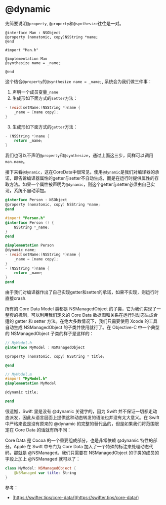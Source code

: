 # @dynamic

先简要说明`@property`, `@property`和`@synthesize`往往是一对。

```
@interface Man : NSObject
@property (nonatomic, copy)NSString *name;
@end

#import "Man.h"

@implementation Man
@synthesize name = _name;

@end
```

这个结合`@property`的`@synthesize name = _name;`, 系统会为我们做三件事：
1. 声明一个成员变量`_name`
2. 生成形如下面方式的`setter`方法：
```Objective-C
- (void)setName:(NSString *)name {
    _name = [name copy];
}
```
3. 生成形如下面方式的`getter`方法：
```Objective-C
- (NSString *)name {
    return _name;
}
```

我们也可以不声明`@property`和`@synthesize`，通过上面这三步，同样可以调用`man.name`。

接下来看`@dynamic`，这在CoreData中很常见，使用`@dynamic`是我们对编译器的承诺，即告诉编译器属性的getter与setter不自动生成，而是在运行时提供属性的存取方法。如果一个属性被声明为`@dynamic`，则这个getter与setter必须由自己实现，系统不自动添加。

```Objective-C
@interface Person : NSObject
@property (nonatomic, copy) NSString *name;
@end

#import "Person.h"
@interface Person () {
    NSString *_name;
}
@end

@implementation Person
@dynamic name;
- (void)setName:(NSString *)name {
    _name = [name copy];
}
- (NSString *)name {
    return _name;
}
@end
```

由于我们对编译器作出了自己实现getter和setter的承诺，如果不实现，则运行时直接crash.

所有的 Core Data Model 类都是 NSManagedObject 的子类，它为我们实现了一整套的机制，可以利用我们定义的 Core Data 数据图和关系在运行时动态生成合适的 getter 和 setter 方法。在绝大多数情况下，我们只需要使用 Xcode 的工具自动生成 NSManagedObject 的子类并使用就行了。在 Objective-C 中一个典型的 NSManagedObject 子类的样子是这样的：

```Objective-C
// MyModel.h
@interface MyModel : NSManagedObject

@property (nonatomic, copy) NSString * title;

@end

// MyModel.m
#import "MyModel.h"
@implementation MyModel

@dynamic title;

@end
```

很遗憾，Swift 里是没有 @dynamic 关键字的，因为 Swift 并不保证一切都走动态派发，因此从语言层面上提供这种动态转发的语法也并没有太大意义。在 Swift 中严格来说是没有原来的 @dynamic 的完整的替代品的，但是如果我们将范围限定在 Core Data 的话就有所不同：

Core Data 是 Cocoa 的一个重要组成部分，也是非常依赖 @dynamic 特性的部分。Apple 在 Swift 中专门为 Core Data 加入了一个特殊的标注来处理动态代码，那就是 @NSManaged。我们只需要在 NSManagedObject 的子类的成员的字段上加上 @NSManaged 就可以了：

```Swift
class MyModel: NSManagedObject {
    @NSManaged var title: String
}
```

参考：
- [https://swifter.tips/core-data/](https://swifter.tips/core-data/)